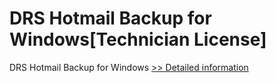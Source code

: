 # DRS Hotmail Backup for Windows[Technician License]
DRS Hotmail Backup for Windows
[>> Detailed information](https://secure.shareit.com/shareit/product.html?productid=301004318&affiliateid=200057808)